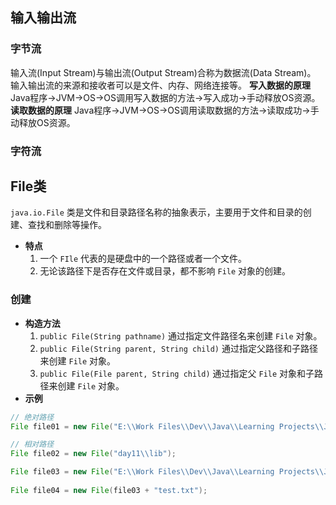 ## 输入输出流
### 字节流
输入流(Input Stream)与输出流(Output Stream)合称为数据流(Data Stream)。
输入输出流的来源和接收者可以是文件、内存、网络连接等。
**写入数据的原理** Java程序→JVM→OS→OS调用写入数据的方法→写入成功→手动释放OS资源。
**读取数据的原理** Java程序→JVM→OS→OS调用读取数据的方法→读取成功→手动释放OS资源。
### 字符流
## File类
`java.io.File` 类是文件和目录路径名称的抽象表示，主要用于文件和目录的创建、查找和删除等操作。
- **特点**
	1. 一个 `FIle` 代表的是硬盘中的一个路径或者一个文件。
	2. 无论该路径下是否存在文件或目录，都不影响 `File` 对象的创建。
### 创建
- **构造方法**
	1. `public File(String pathname)` 通过指定文件路径名来创建 `File` 对象。
	2. `public File(String parent, String child)` 通过指定父路径和子路径来创建 `File` 对象。
	3. `public File(File parent, String child)` 通过指定父 `File` 对象和子路径来创建 `File` 对象。
- **示例**
```java
// 绝对路径  
File file01 = new File("E:\\Work Files\\Dev\\Java\\Learning Projects\\JavaSE_Advance\\day11\\lib");  

// 相对路径  
File file02 = new File("day11\\lib");  

File file03 = new File("E:\\Work Files\\Dev\\Java\\Learning Projects\\JavaSE_Advance\\day11\\" + "lib");  
  
File file04 = new File(file03 + "test.txt");  
```
